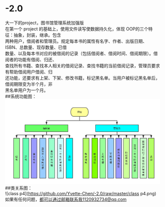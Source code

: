 # -2.0
大一下的project，图书馆管理系统加强版<br>
在第一个 project 的基础上，使用文件读写使数据持久化，体现 OOP的三个特征：抽象，封装，继承。包含<br>
两种用户，借阅者和管理员。规定每本书的属性有名字、作者、出版日期、ISBN、总数量、现存数量、已借<br>
数量、以及每本书对应的被借阅的记录（包括借阅者、借阅时间、借阅期限）。借阅者的功能有借阅、归还、<br>
查找所有书籍、查找本人相关的借阅记录、查找书籍的当前借阅记录，管理员要求有帮助借阅用户借阅、归<br>
还功能，还要求有上架、下架、修改书籍，标记黑名单。当用户被标记黑名单后，借阅期限变为半个月，非<br>
黑名单用户为一个月。<br>
##系统功能图：<br>
![project4](https://github.com/Yvette-Chen/-2.0/raw/master/project4.png)
##类关系图：<br>
![class p4](https://github.com/Yvette-Chen/-2.0/raw/master/class p4.png)
如果有任何问题，都可以通过邮箱联系我1120932734@qq.com
